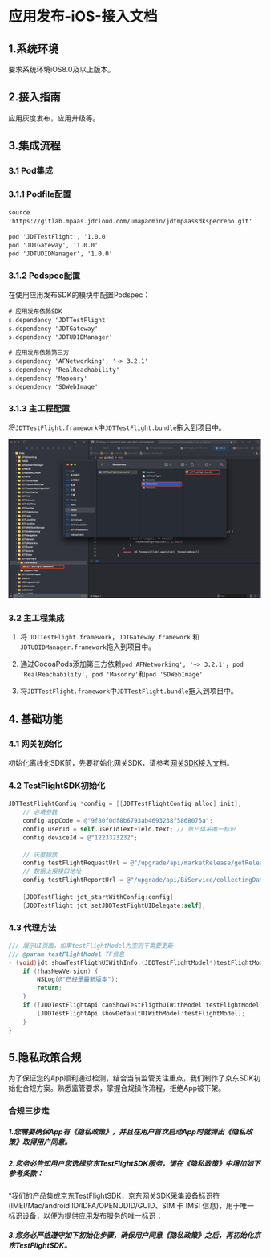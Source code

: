 # 应用发布-iOS-接入文档

## 1.系统环境

要求系统环境iOS8.0及以上版本。

## 2.接入指南

应用灰度发布，应用升级等。

## 3.集成流程

### 3.1 Pod集成
### 3.1.1 Podfile配置
`source 'https://gitlab.mpaas.jdcloud.com/umapadmin/jdtmpaassdkspecrepo.git'`  

`pod 'JDTTestFlight', '1.0.0'`   
`pod 'JDTGateway', '1.0.0'`  
`pod 'JDTUDIDManager', '1.0.0'` 

### 3.1.2 Podspec配置
在使用应用发布SDK的模块中配置Podspec：

`# 应用发布依赖SDK`  
`s.dependency 'JDTTestFlight'`   
`s.dependency 'JDTGateway'`   
`s.dependency 'JDTUDIDManager'` 

`# 应用发布依赖第三方`  
`s.dependency 'AFNetworking', '~> 3.2.1'`  
`s.dependency 'RealReachability'`    
`s.dependency 'Masonry'`   
`s.dependency 'SDWebImage'`   

### 3.1.3 主工程配置
将`JDTTestFlight.framework`中`JDTTestFlight.bundle`拖入到项目中。

![技术架构图](../../../../../image/MPaas/APP-Publish/iOS/iamge1.png)

### 3.2 主工程集成

1. 将 `JDTTestFlight.framework`，`JDTGateway.framework` 和 `JDTUDIDManager.framework`拖入到项目中。

2. 通过CocoaPods添加第三方依赖`pod AFNetworking', '~> 3.2.1'`，`pod 'RealReachability'`，`pod 'Masonry'`和`pod 'SDWebImage'`  

3. 将`JDTTestFlight.framework`中`JDTTestFlight.bundle`拖入到项目中。  

## 4. 基础功能

### 4.1 网关初始化
初始化离线化SDK前，先要初始化网关SDK，请参考[网关SDK接入文档](../../Mobile-Gateway/SDK/ios.md)。

### 4.2 TestFlightSDK初始化
```ObjectiveC
JDTTestFlightConfig *config = [[JDTTestFlightConfig alloc] init];
    // 必填参数
    config.appCode = @"9f80f0df8b6793ab4693238f5868075a";
    config.userId = self.userIdTextField.text; // 账户体系唯一标识
    config.deviceId = @"1223323232";
    
    // 灰度投放
    config.testFlightRequestUrl = @"/upgrade/api/marketRelease/getReleaseData";
    // 数据上报接口地址
    config.testFlightReportUrl = @"/upgrade/api/BiService/collectingData";
    
    [JDDTestFlight jdt_startWithConfig:config];
    [JDDTestFlight jdt_setJDDTestFightUIDelegate:self];
```

### 4.3 代理方法

```ObjectiveC
/// 展示UI页面，如果testFlightModel为空则不需要更新
/// @param testFlightModel TF信息
- (void)jdt_showTestFligthUIWithInfo:(JDDTestFlightModel*)testFlightModel hasNewVersion:(BOOL)hasNewVersion {
    if (!hasNewVersion) {
        NSLog(@"已经是最新版本");
        return;
    }
    if ([JDDTestFlightApi canShowTestFligthUIWithModel:testFlightModel]) {
        [JDDTestFlightApi showDefaultUIWithModel:testFlightModel];
    }
}
```

## 5.隐私政策合规

为了保证您的App顺利通过检测，结合当前监管关注重点，我们制作了京东SDK初始化合规方案。熟悉监管要求，掌握合规操作流程，拒绝App被下架。

### 合规三步走

##### 1.您需要确保App有《隐私政策》，并且在用户首次启动App时就弹出《隐私政策》取得用户同意。

##### 2.您务必告知用户您选择京东TestFlightSDK服务，请在《隐私政策》中增加如下参考条款：

“我们的产品集成京东TestFlightSDK，京东网关SDK采集设备标识符(IMEI/Mac/android ID/IDFA/OPENUDID/GUID、SIM 卡 IMSI 信息)，用于唯一标识设备，以便为提供应用发布服务的唯一标识；

##### 3.您务必严格遵守如下初始化步骤，确保用户同意《隐私政策》之后，再初始化京东TestFlightSDK。
